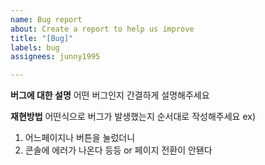 ```yaml
---
name: Bug report
about: Create a report to help us improve
title: "[Bug]"
labels: bug
assignees: junny1995

---
```


**버그에 대한 설명**
어떤 버그인지 간결하게 설명해주세요


**재현방법**
어떤식으로 버그가 발생했는지 순서대로 작성해주세요
ex)
1. 어느페이지나 버튼을 눌렀더니
2. 콘솔에 에러가 나온다 등등 or 페이지 전환이 안됀다
